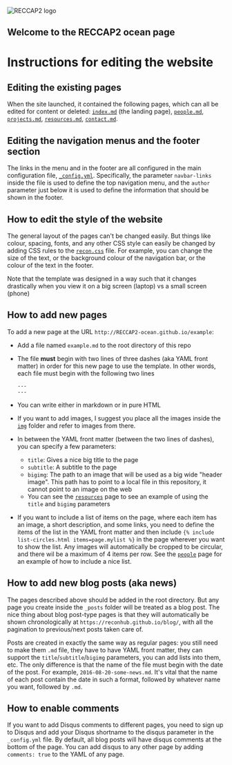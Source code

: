 ![RECCAP2 logo](path_to_logo)

## Welcome to the RECCAP2 ocean page

# Instructions for editing the website

## Editing the existing pages

When the site launched, it contained the following pages, which can all be edited for content or deleted: [`index.md`](./index.md) (the landing page), [`people.md`](./people.md), [`projects.md`](./projects.md), [`resources.md`](./resources.md), [`contact.md`](./contact.md).

## Editing the navigation menus and the footer section

The links in the menu and in the footer are all configured in the main configuration file, [`_config.yml`](./_config.yml). Specifically, the parameter `navbar-links` inside the file is used to define the top navigation menu, and the `author` parameter just below it is used to define the information that should be shown in the footer.

## How to edit the style of the website

The general layout of the pages can't be changed easily.  But things like colour, spacing, fonts, and any other CSS style can easily be changed by adding CSS rules to the [`recon.css`](./css/recon.css) file. For example, you can change the size of the text, or the background colour of the navigation bar, or the colour of the text in the footer.

Note that the template was designed in a way such that it changes drastically when you view it on a big screen (laptop) vs a small screen (phone)

## How to add new pages

To add a new page at the URL `http://RECCAP2-ocean.github.io/example`:

- Add a file named `example.md` to the root directory of this repo
- The file **must** begin with two lines of three dashes (aka YAML front matter) in order for this new page to use the template. In other words, each file must begin with the following two lines

    ```
    ---
    ---
    ```
- You can write either in markdown or in pure HTML
- If you want to add images, I suggest you place all the images inside the [`img`](./img) folder and refer to images from there.
- In between the YAML front matter (between the two lines of dashes), you can specify a few parameters:
  - `title`: Gives a nice big title to the page
  - `subtitle`: A subtitle to the page
  - `bigimg`: The path to an image that will be used as a big wide "header image". This path has to point to a local file in this repository, it cannot point to an image on the web
  - You can see the [`resources`](https://raw.githubusercontent.com/RECCAP2-ocean/RECCAP2-ocean.github.io/master/resources.md) page to see an example of using the `title` and `bigimg` parameters
- If you want to include a list of items on the page, where each item has an image, a short description, and some links, you need to define the items of the list in the YAML front matter and then include `{% include list-circles.html items=page.mylist %}` in the page wherever you want to show the list. Any images will automatically be cropped to be circular, and there wil be a maximum of 4 items per row. See the [`people`](https://raw.githubusercontent.com/RECCAP2-ocean/RECCAP2-ocean.github.io/master/people.md) page for an example of how to include a nice list.

## How to add new blog posts (aka news)

The pages described above should be added in the root directory. But any page you create inside the `_posts` folder will be treated as a blog post. The nice thing about blog post-type pages is that they will automatically be shown chronologically at `https://reconhub.github.io/blog/`, with all the pagination to previous/next posts taken care of.

Posts are created in exactly the same way as regular pages: you still need to make them `.md` file, they have to have YAML front matter, they can support the `title`/`subtitle`/`bigimg` parameters, you can add lists into them, etc. The only difference is that the name of the file must begin with the date of the post. For example, `2016-08-20-some-news.md`. It's vital that the name of each post contain the date in such a format, followed by whatever name you want, followed by `.md`.

## How to enable comments
If you want to add Disqus comments to different pages, you need to sign up to Disqus and add your Disqus shortname to the disqus parameter in the `_config.yml` file. By default, all blog posts will have disqus comments at the bottom of the page. You can add disqus to any other page by adding `comments: true` to the YAML of any page.
